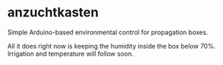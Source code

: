 # anzuchtkasten
Simple Arduino-based environmental control for propagation boxes.

All it does right now is keeping the humidity inside the box below 70%. 
Irrigation and temperature will follow soon.
